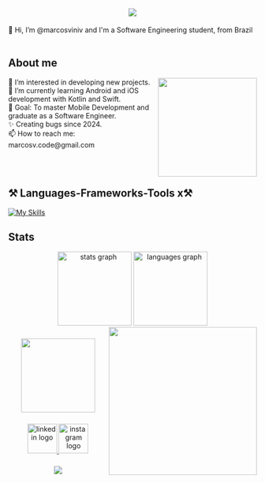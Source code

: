 <h1 align="center">
    <img src="https://readme-typing-svg.herokuapp.com?font=JetBrains+Mono&size=24&duration=4000&pause=1000&color=208DA9&center=true&vCenter=true&width=435&lines=Hi+There!+👋;+I'm+Marcos!;" />
</h1>
<p align="left">👋 Hi, I’m @marcosviniv and I'm a Software Engineering student, from Brazil <img src="https://cdn-icons-png.flaticon.com/128/197/197386.png" width="17" /></p>

<h2 align="left">About me</h2>
<img align="right" height="200" src="https://user-images.githubusercontent.com/74038190/219925470-37670a3b-c3e2-4af7-b468-673c6dd99d16.png"  />

<p align="left">👀 I’m interested in developing new projects.<br>
🌱 I’m currently learning Android and iOS development with Kotlin and Swift.<br>
🎯 Goal: To master Mobile Development and graduate as a Software Engineer.<br>
✨ Creating bugs since 2024.<br>
📫 How to reach me: marcosv.code@gmail.com</p><br><br>
  
###

<h2 align="left">⚒️ Languages-Frameworks-Tools x⚒️</h2>

[![My Skills](https://skillicons.dev/icons?i=kotlin,androidstudio,swift,apple,github&theme=light)](#)

<h2 align="left">Stats</h2>

<div align="center">
  <img src="https://github-readme-stats.vercel.app/api?username=marcosviniv&hide_title=false&hide_rank=false&show_icons=true&include_all_commits=true&count_private=true&disable_animations=false&theme=tokyonight&locale=en&hide_border=false" height="150" alt="stats graph" />
  <img src="https://github-readme-stats.vercel.app/api/top-langs?username=marcosviniv&locale=en&hide_title=false&layout=compact&card_width=320&langs_count=5&theme=tokyonight&hide_border=false" height="150" alt="languages graph" />
</div>

<img align="right" height="300" src="https://i.pinimg.com/originals/f4/de/0b/f4de0ba280af342f24c9f6939b229d03.gif" />

###

<div align="center">
  <img height="150" src="https://user-images.githubusercontent.com/74038190/212257468-1e9a91f1-b626-4baa-b15d-5c385dfa7ed2.gif"  />
</div>

###

<div align="center">
  <a href="https://www.linkedin.com/in/marcosviniv/" target="_blank">
    <img src="https://user-images.githubusercontent.com/74038190/235294012-0a55e343-37ad-4b0f-924f-c8431d9d2483.gif" width="60" height="60" alt="linkedin logo"  />
  </a>
  <a href="https://www.instagram.com/mviniciusvieira_/" target="_blank">
    <img src="https://user-images.githubusercontent.com/74038190/235294013-a33e5c43-a01c-43f6-b44d-a406d8b4ab75.gif" width="60" height="60" alt="instagram logo"  />
  </a>
</div>

###

<div align="center">
  <img src="https://visitor-badge.laobi.icu/badge?page_id=marcosviniv.marcosviniv&" />
</div>
